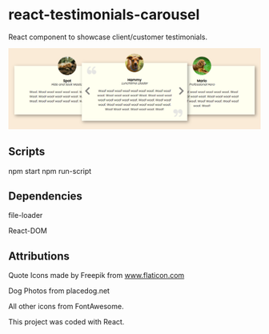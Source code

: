 # react-testimonials-carousel

React component to showcase client/customer testimonials.

![alt text](./design/desktop-1366x768.png)

## Scripts

npm start
npm run-script

## Dependencies

file-loader

React-DOM

## Attributions

Quote Icons made by Freepik from www.flaticon.com

Dog Photos from placedog.net

All other icons from FontAwesome.

This project was coded with React.
